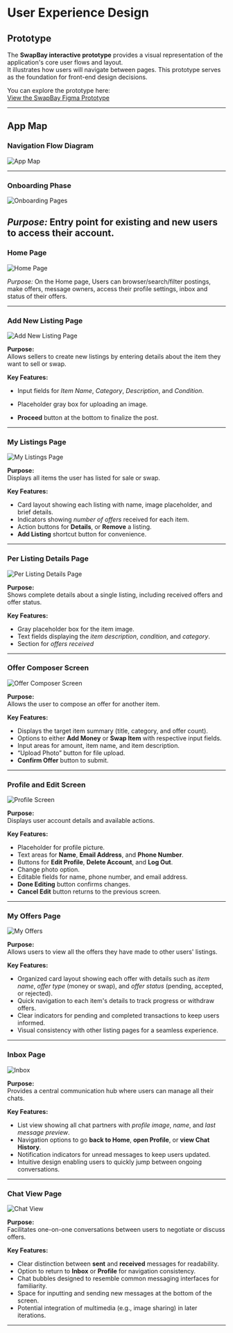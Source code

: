 # User Experience Design

## Prototype

The **SwapBay interactive prototype** provides a visual representation of the application's core user flows and layout.  
It illustrates how users will navigate between pages. This prototype serves as the foundation for front-end design decisions.

You can explore the prototype here:  
[View the SwapBay Figma Prototype](https://www.figma.com/proto/MEFf9AH5Hf5Vi8sPdC7UUp/swapbay-wireframe?node-id=5-34&p=f&t=UuftW7pridzlyPbC-1&scaling=scale-down&content-scaling=fixed&page-id=5%3A33&starting-point-node-id=5%3A34)

---

## App Map

### Navigation Flow Diagram
![App Map](ux-design/appmap.png)

---
### Onboarding Phase

![Onboarding Pages](ux-design/user.png)

*Purpose:* Entry point for existing and new users to access their account.
---
### Home Page

![Home Page](ux-design/home.png)

*Purpose:* On the Home page, Users can browser/search/filter postings, make offers, message owners, access their profile settings, inbox and status of their offers. 




---

### Add New Listing Page

![Add New Listing Page](ux-design/addNewListing.png)

**Purpose:**  
Allows sellers to create new listings by entering details about the item they want to sell or swap.

**Key Features:**
- Input fields for *Item Name*, *Category*, *Description*, and *Condition*.  
- Placeholder gray box for uploading an image.  

- **Proceed** button at the bottom to finalize the post.  

---

### My Listings Page

![My Listings Page](ux-design/myListings.png)

**Purpose:**  
Displays all items the user has listed for sale or swap.

**Key Features:**
- Card layout showing each listing with name, image placeholder, and brief details.  
- Indicators showing *number of offers* received for each item.  
- Action buttons for **Details**, or **Remove** a listing.  
- **Add Listing** shortcut button for convenience.  

---

### Per Listing Details Page

![Per Listing Details Page](ux-design/perListingDetails.png)

**Purpose:**  
Shows complete details about a single listing, including received offers and offer status.

**Key Features:**
- Gray placeholder box for the item image.  
- Text fields displaying the *item description*, *condition*, and *category*.  
- Section for *offers received* 

---






### Offer Composer Screen
![Offer Composer Screen](ux-design/offercomposer.png)

**Purpose:**  
Allows the user to compose an offer for another item.

**Key Features:**
- Displays the target item summary (title, category, and offer count).  
- Options to either **Add Money** or **Swap Item** with respective input fields.  
- Input areas for amount, item name, and item description.  
- “Upload Photo” button for file upload.  
- **Confirm Offer** button to submit.
---

### Profile and Edit Screen
![Profile Screen](ux-design/profile.png)

**Purpose:**  
Displays user account details and available actions.

**Key Features:**
- Placeholder for profile picture.  
- Text areas for **Name**, **Email Address**, and **Phone Number**.  
- Buttons for **Edit Profile**, **Delete Account**, and **Log Out**.  
- Change photo option.  
- Editable fields for name, phone number, and email address.  
- **Done Editing** button confirms changes.  
- **Cancel Edit** button returns to the previous screen.

---

### My Offers Page

![My Offers](ux-design/my%20offers.png)

**Purpose:**  
Allows users to view all the offers they have made to other users' listings.

**Key Features:**
- Organized card layout showing each offer with details such as *item name*, *offer type* (money or swap), and *offer status* (pending, accepted, or rejected).  
- Quick navigation to each item's details to track progress or withdraw offers.  
- Clear indicators for pending and completed transactions to keep users informed.  
- Visual consistency with other listing pages for a seamless experience.

---

### Inbox Page

![Inbox](ux-design/inbox.png)

**Purpose:**  
Provides a central communication hub where users can manage all their chats.

**Key Features:**
- List view showing all chat partners with *profile image*, *name*, and *last message preview*.  
- Navigation options to go **back to Home**, **open Profile**, or **view Chat History**.  
- Notification indicators for unread messages to keep users updated.  
- Intuitive design enabling users to quickly jump between ongoing conversations.

---

### Chat View Page

![Chat View](ux-design/chat%20view.png)

**Purpose:**  
Facilitates one-on-one conversations between users to negotiate or discuss offers.

**Key Features:**
- Clear distinction between **sent** and **received** messages for readability.  
- Option to return to **Inbox** or **Profile** for navigation consistency.  
- Chat bubbles designed to resemble common messaging interfaces for familiarity.  
- Space for inputting and sending new messages at the bottom of the screen.  
- Potential integration of multimedia (e.g., image sharing) in later iterations.

---

